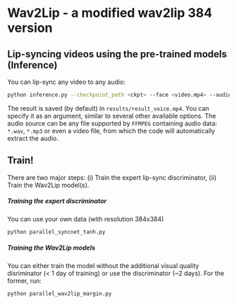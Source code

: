 # **Wav2Lip** - a modified wav2lip 384 version


Lip-syncing videos using the pre-trained models (Inference)
-------
You can lip-sync any video to any audio:
```bash
python inference.py --checkpoint_path <ckpt> --face <video.mp4> --audio <an-audio-source> 
```
The result is saved (by default) in `results/result_voice.mp4`. You can specify it as an argument,  similar to several other available options. The audio source can be any file supported by `FFMPEG` containing audio data: `*.wav`, `*.mp3` or even a video file, from which the code will automatically extract the audio.

Train!
----------
There are two major steps: (i) Train the expert lip-sync discriminator, (ii) Train the Wav2Lip model(s).

##### Training the expert discriminator
You can use your own data (with resolution 384x384)

```bash
python parallel_syncnet_tanh.py
```
##### Training the Wav2Lip models
You can either train the model without the additional visual quality disriminator (< 1 day of training) or use the discriminator (~2 days). For the former, run: 
```bash
python parallel_wav2lip_margin.py
```

